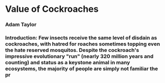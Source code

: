 <!DOCTYPE HTML>
<html>
  <head>
    <h1>Value of Cockroaches</h1>
    <h3>Adam Taylor</h3>
  </head>
  <body>
    <h3>Introduction: Few insects receive the same level of disdain as cockroaches, with hatred for roaches sometimes topping even the hate reserved mosquitos. Despite the cockroach's impressive evolutionary "run" (nearly 320 million years and counting) and status as a keystone animal in many ecosystems, the majority of people are simply not familiar the pr</h3>
    
  </body>

  
</html>

